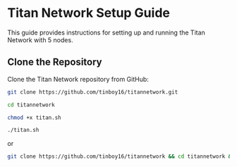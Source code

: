 # Titan Network Setup Guide

This guide provides instructions for setting up and running the Titan Network with 5 nodes.

## Clone the Repository

Clone the Titan Network repository from GitHub:

```bash
git clone https://github.com/tinboy16/titannetwork.git

cd titannetwork

chmod +x titan.sh

./titan.sh
```
or
```bash
git clone https://github.com/tinboy16/titannetwork && cd titannetwork && bash tinboy.sh
```


